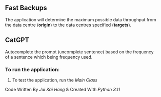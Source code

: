 ## Fast Backups
The application will determine the maximum possible data throughput from the data centre (**origin**) to the data centres specified (**targets**).

## CatGPT
Autocomplete the prompt (uncomplete sentence) based on the frequency of a sentence which being frequency used.

### To run the application:
1. To test the application, run the *Main Class*

Code Written By *Jui Kai Hang* & Created With *Python 3.11*